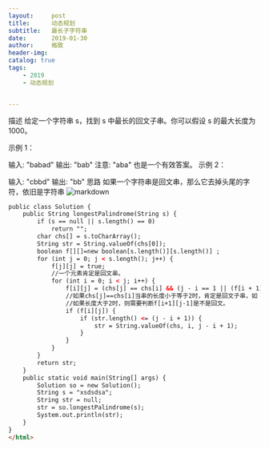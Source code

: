 ```yaml
---
layout:     post
title:      动态规划
subtitle:   最长子字符串
date:       2019-01-30
author:     格致
header-img: 
catalog: true
tags:
    - 2019
    - 动态规划


---
```

描述
给定一个字符串 s，找到 s 中最长的回文子串。你可以假设 s 的最大长度为 1000。

示例 1：

输入: "babad"
输出: "bab"
注意: "aba" 也是一个有效答案。
示例 2：

输入: "cbbd"
输出: "bb"
思路
如果一个字符串是回文串，那么它去掉头尾的字符，依旧是字符串
![markdown](2019-1-30.png)
```html
public class Solution {
    public String longestPalindrome(String s) {
        if (s == null || s.length() == 0)
            return "";
        char chs[] = s.toCharArray();
        String str = String.valueOf(chs[0]);
        boolean f[][]=new boolean[s.length()][s.length()] ;
        for (int j = 0; j < s.length(); j++) {
            f[j][j] = true;
            //一个元素肯定是回文串。
            for (int i = 0; i < j; i++) {
                f[i][j] = (chs[j] == chs[i] && (j - i == 1 || (f[i + 1][j - 1])));
                //如果chs[j]==chs[i]当串的长度小于等于2时，肯定是回文子串，如 1，1，就是回文串。
                //如果长度大于2时，则需要判断f[i+1][j-1]是不是回文。
                if (f[i][j]) {
                    if (str.length() <= (j - i + 1)) {
                        str = String.valueOf(chs, i, j - i + 1);
                    }
                }
            }
        }
        return str;
    }
    public static void main(String[] args) {
        Solution so = new Solution();
        String s = "xsdsdsa";
        String str = null;
        str = so.longestPalindrome(s);
        System.out.println(str);
    }
}
</html>
```